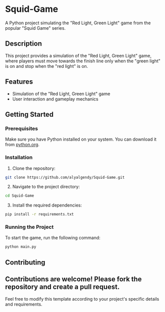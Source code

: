 # Squid-Game

A Python project simulating the "Red Light, Green Light" game from the popular "Squid Game" series.

## Description

This project provides a simulation of the "Red Light, Green Light" game, where players must move towards the finish line only when the "green light" is on and stop when the "red light" is on.

## Features

- Simulation of the "Red Light, Green Light" game
- User interaction and gameplay mechanics

## Getting Started

### Prerequisites

Make sure you have Python installed on your system. You can download it from [python.org](https://www.python.org/).

### Installation

1. Clone the repository:

```bash
git clone https://github.com/alyalgendy/Squid-Game.git
```

2. Navigate to the project directory:

```bash
cd Squid-Game
```

3. Install the required dependencies:

```bash
pip install -r requirements.txt
```

### Running the Project

To start the game, run the following command:

```bash
python main.py
```

## Contributing

Contributions are welcome! Please fork the repository and create a pull request.
---

Feel free to modify this template according to your project's specific details and requirements.
